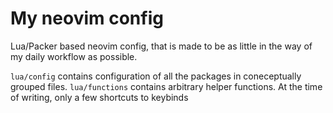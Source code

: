 # My neovim config

Lua/Packer based neovim config, that is made to be as little in the way of my daily workflow as possible.

`lua/config` contains configuration of all the packages in coneceptually grouped files.
`lua/functions` contains arbitrary helper functions. At the time of writing, only a few shortcuts to keybinds


